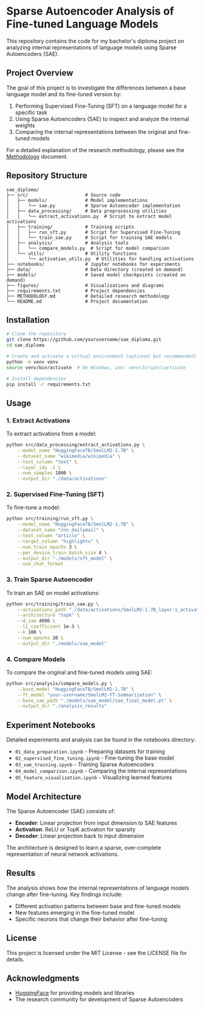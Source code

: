 # Sparse Autoencoder Analysis of Fine-tuned Language Models

This repository contains the code for my bachelor's diploma project on analyzing internal representations of language models using Sparse Autoencoders (SAE).

## Project Overview

The goal of this project is to investigate the differences between a base language model and its fine-tuned version by:

1. Performing Supervised Fine-Tuning (SFT) on a language model for a specific task
2. Using Sparse Autoencoders (SAE) to inspect and analyze the internal weights
3. Comparing the internal representations between the original and fine-tuned models

For a detailed explanation of the research methodology, please see the [Methodology](METHODOLOGY.md) document.

## Repository Structure

```
sae_diploma/
├── src/                     # Source code
│   ├── models/              # Model implementations
│   │   └── sae.py           # Sparse Autoencoder implementation
│   ├── data_processing/     # Data preprocessing utilities
│   │   └── extract_activations.py  # Script to extract model activations
│   ├── training/            # Training scripts
│   │   ├── run_sft.py       # Script for Supervised Fine-Tuning
│   │   └── train_sae.py     # Script for training SAE models
│   ├── analysis/            # Analysis tools
│   │   └── compare_models.py  # Script for model comparison
│   └── utils/               # Utility functions
│       └── activation_utils.py  # Utilities for handling activations
├── notebooks/               # Jupyter notebooks for experiments
├── data/                    # Data directory (created on demand)
├── models/                  # Saved model checkpoints (created on demand)
├── figures/                 # Visualizations and diagrams
├── requirements.txt         # Project dependencies
├── METHODOLOGY.md           # Detailed research methodology
└── README.md                # Project documentation
```

## Installation

```bash
# Clone the repository
git clone https://github.com/yourusername/sae_diploma.git
cd sae_diploma

# Create and activate a virtual environment (optional but recommended)
python -m venv venv
source venv/bin/activate  # On Windows, use: venv\Scripts\activate

# Install dependencies
pip install -r requirements.txt
```

## Usage

### 1. Extract Activations

To extract activations from a model:

```bash
python src/data_processing/extract_activations.py \
    --model_name "HuggingFaceTB/SmolLM2-1.7B" \
    --dataset_name "wikimedia/wikipedia" \
    --text_column "text" \
    --layer_idx -1 \
    --num_samples 1000 \
    --output_dir "./data/activations"
```

### 2. Supervised Fine-Tuning (SFT)

To fine-tune a model:

```bash
python src/training/run_sft.py \
    --model_name "HuggingFaceTB/SmolLM2-1.7B" \
    --dataset_name "cnn_dailymail" \
    --text_column "article" \
    --target_column "highlights" \
    --num_train_epochs 3 \
    --per_device_train_batch_size 4 \
    --output_dir "./models/sft_model" \
    --use_chat_format
```

### 3. Train Sparse Autoencoder

To train an SAE on model activations:

```bash
python src/training/train_sae.py \
    --activations_path "./data/activations/SmolLM2-1.7B_layer-1_activations.pt" \
    --architecture "topk" \
    --d_sae 4096 \
    --l1_coefficient 1e-3 \
    --k 100 \
    --num_epochs 20 \
    --output_dir "./models/sae_model"
```

### 4. Compare Models

To compare the original and fine-tuned models using SAE:

```bash
python src/analysis/compare_models.py \
    --base_model "HuggingFaceTB/SmolLM2-1.7B" \
    --ft_model "your-username/SmolLM2-FT-Summarization" \
    --base_sae_path "./models/sae_model/sae_final_model.pt" \
    --output_dir "./analysis_results"
```

## Experiment Notebooks

Detailed experiments and analysis can be found in the notebooks directory:

- `01_data_preparation.ipynb` - Preparing datasets for training
- `02_supervised_fine_tuning.ipynb` - Fine-tuning the base model
- `03_sae_training.ipynb` - Training Sparse Autoencoders
- `04_model_comparison.ipynb` - Comparing the internal representations
- `05_feature_visualization.ipynb` - Visualizing learned features

## Model Architecture

The Sparse Autoencoder (SAE) consists of:

- **Encoder**: Linear projection from input dimension to SAE features
- **Activation**: ReLU or TopK activation for sparsity
- **Decoder**: Linear projection back to input dimension

The architecture is designed to learn a sparse, over-complete representation of neural network activations.

## Results

The analysis shows how the internal representations of language models change after fine-tuning. Key findings include:

- Different activation patterns between base and fine-tuned models
- New features emerging in the fine-tuned model
- Specific neurons that change their behavior after fine-tuning

## License

This project is licensed under the MIT License - see the LICENSE file for details.

## Acknowledgments

- [HuggingFace](https://huggingface.co/) for providing models and libraries
- The research community for development of Sparse Autoencoders 